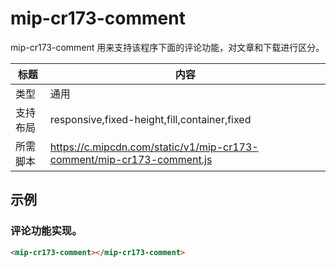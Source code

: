 # mip-cr173-comment

mip-cr173-comment 用来支持该程序下面的评论功能，对文章和下载进行区分。

标题|内容
----|----
类型|通用
支持布局|responsive,fixed-height,fill,container,fixed
所需脚本|https://c.mipcdn.com/static/v1/mip-cr173-comment/mip-cr173-comment.js
## 示例

### 评论功能实现。
```html
<mip-cr173-comment></mip-cr173-comment>
```


